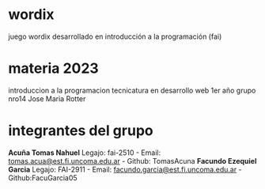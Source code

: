 # wordix
juego wordix desarrollado en introducción a la programación (fai)

# materia 2023 

 introduccion a la programacion
 tecnicatura en desarrollo web
 1er año 
 grupo nro14 
 Jose Maria Rotter

 # integrantes del grupo
 **Acuña Tomas Nahuel** Legajo: fai-2510 - Email: tomas.acua@est.fi.uncoma.edu.ar - Github: TomasAcuna
 **Facundo Ezequiel Garcia** Legajo: FAI-2911 - Email: facundo.garcia@est.fi.uncoma.edu.ar - Github:FacuGarcia05
